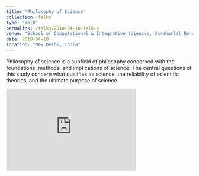 ```yaml
---
title: "Philosophy of Science"
collection: talks
type: "Talk"
permalink: /talks/2018-04-18-talk-4
venue: "School of Computational & Integrative Sciences, Jawaharlal Nehru University"
date: 2018-04-18
location: "New Delhi, India"
---
```

Philosophy of science is a subfield of philosophy concerned with the foundations, methods, and implications of science. The central questions of this study concern what qualifies as science, the reliability of scientific theories, and the ultimate purpose of science.
<iframe src="https://onedrive.live.com/embed?cid=D020380DD4BB6930&amp;resid=D020380DD4BB6930%21701&amp;authkey=AK_XwLT7yXzkGRM&amp;em=2&amp;wdAr=1.7777777777777777" width="350px" height="221px" frameborder="0">This is an embedded <a target="_blank" href="https://office.com">Microsoft Office</a> presentation, powered by <a target="_blank" href="https://office.com/webapps">Office</a>.</iframe>
